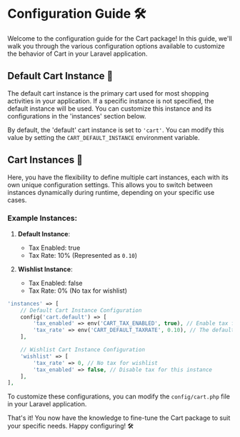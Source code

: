 # Configuration Guide 🛠️

Welcome to the configuration guide for the Cart package! In this guide, we'll walk you through the various configuration options available to customize the behavior of Cart in your Laravel application.

## Default Cart Instance 🛒

The default cart instance is the primary cart used for most shopping activities in your application. If a specific instance is not specified, the default instance will be used. You can customize this instance and its configurations in the 'instances' section below.

By default, the 'default' cart instance is set to `'cart'`. You can modify this value by setting the `CART_DEFAULT_INSTANCE` environment variable.

## Cart Instances 🔄

Here, you have the flexibility to define multiple cart instances, each with its own unique configuration settings. This allows you to switch between instances dynamically during runtime, depending on your specific use cases.

### Example Instances:

1. **Default Instance**:
   - Tax Enabled: true
   - Tax Rate: 10% (Represented as `0.10`)

2. **Wishlist Instance**:
   - Tax Enabled: false
   - Tax Rate: 0% (No tax for wishlist)

```php
'instances' => [
    // Default Cart Instance Configuration
    config('cart.default') => [
        'tax_enabled' => env('CART_TAX_ENABLED', true), // Enable tax for this instance
        'tax_rate' => env('CART_DEFAULT_TAXRATE', 0.10), // The default tax rate for this cart instance (0.10 represents 10% tax)
    ],

    // Wishlist Cart Instance Configuration
    'wishlist' => [
        'tax_rate' => 0, // No tax for wishlist
        'tax_enabled' => false, // Disable tax for this instance
    ],
],
```

To customize these configurations, you can modify the `config/cart.php` file in your Laravel application.

That's it! You now have the knowledge to fine-tune the Cart package to suit your specific needs. Happy configuring! 🛠️
